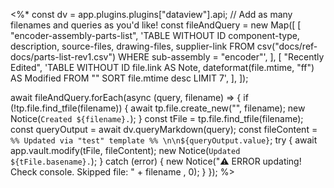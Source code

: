 <%*
const dv = app.plugins.plugins["dataview"].api;
// Add as many filenames and queries as you'd like!
const fileAndQuery = new Map([
  [
    "encoder-assembly-parts-list",
    'TABLE WITHOUT ID component-type, description, source-files, drawing-files, supplier-link FROM csv("docs/ref-docs/parts-list-rev1.csv") WHERE sub-assembly = "encoder"',
  ],
  [
    "Recently Edited",
    'TABLE WITHOUT ID file.link AS Note, dateformat(file.mtime, "ff") AS Modified FROM "" SORT file.mtime desc LIMIT 7',
  ],
]);

await fileAndQuery.forEach(async (query, filename) => {
  if (!tp.file.find_tfile(filename)) {
    await tp.file.create_new("", filename);
    new Notice(`Created ${filename}.`);
  }
  const tFile = tp.file.find_tfile(filename);
  const queryOutput = await dv.queryMarkdown(query);
  const fileContent = `%% Updated via "test" template %% \n\n${queryOutput.value}`;
  try {
    await app.vault.modify(tFile, fileContent);
    new Notice(`Updated ${tFile.basename}.`);
  } catch (error) {
    new Notice("⚠️ ERROR updating! Check console. Skipped file: " + filename , 0);
  }
});
%>

